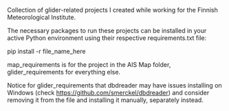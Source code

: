 Collection of glider-related projects I created while working for the Finnish Meteorological Institute.

The necessary packages to run these projects can be installed in your active Python environment using 
their respective requirements.txt file:

pip install -r file_name_here

map_requirements is for the project in the AIS Map folder, glider_requirements for everything else.

Notice for glider_requirements that dbdreader may have issues installing on Windows 
(check https://github.com/smerckel/dbdreader) 
and consider removing it from the file and installing it manually, separately instead.
